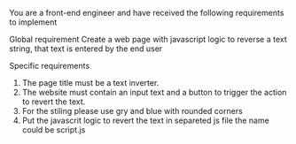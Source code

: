 You are a front-end engineer and have received the following requirements to implement

Global requirement
Create a web page with javascript logic to reverse a text string, that text is entered by the end user

Specific requirements
1. The page title must be a text inverter.
2. The website must contain an input text and a button to trigger the action to revert the text.
3. For the stiling please use gry and blue with rounded corners
4. Put the javascrit logic to revert the text in separeted js file the name could be script.js